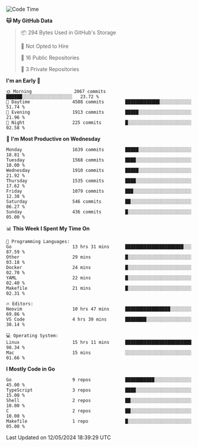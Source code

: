 <!--START_SECTION:waka-->
![Code Time](http://img.shields.io/badge/Code%20Time-602%20hrs%2020%20mins-blue)

**🐱 My GitHub Data** 

> 📦 294 Bytes Used in GitHub's Storage 
 > 
> 🚫 Not Opted to Hire
 > 
> 📜 16 Public Repositories 
 > 
> 🔑 3 Private Repositories 
 > 
**I'm an Early 🐤** 

```text
🌞 Morning                2067 commits        ██████░░░░░░░░░░░░░░░░░░░   23.72 % 
🌆 Daytime                4508 commits        █████████████░░░░░░░░░░░░   51.74 % 
🌃 Evening                1913 commits        █████░░░░░░░░░░░░░░░░░░░░   21.96 % 
🌙 Night                  225 commits         █░░░░░░░░░░░░░░░░░░░░░░░░   02.58 % 
```
📅 **I'm Most Productive on Wednesday** 

```text
Monday                   1639 commits        █████░░░░░░░░░░░░░░░░░░░░   18.81 % 
Tuesday                  1568 commits        ████░░░░░░░░░░░░░░░░░░░░░   18.00 % 
Wednesday                1910 commits        █████░░░░░░░░░░░░░░░░░░░░   21.92 % 
Thursday                 1535 commits        ████░░░░░░░░░░░░░░░░░░░░░   17.62 % 
Friday                   1079 commits        ███░░░░░░░░░░░░░░░░░░░░░░   12.38 % 
Saturday                 546 commits         ██░░░░░░░░░░░░░░░░░░░░░░░   06.27 % 
Sunday                   436 commits         █░░░░░░░░░░░░░░░░░░░░░░░░   05.00 % 
```


📊 **This Week I Spent My Time On** 

```text
💬 Programming Languages: 
Go                       13 hrs 31 mins      ██████████████████████░░░   87.59 % 
Other                    29 mins             █░░░░░░░░░░░░░░░░░░░░░░░░   03.18 % 
Docker                   24 mins             █░░░░░░░░░░░░░░░░░░░░░░░░   02.70 % 
YAML                     22 mins             █░░░░░░░░░░░░░░░░░░░░░░░░   02.40 % 
Makefile                 21 mins             █░░░░░░░░░░░░░░░░░░░░░░░░   02.31 % 

🔥 Editors: 
Neovim                   10 hrs 47 mins      █████████████████░░░░░░░░   69.86 % 
VS Code                  4 hrs 39 mins       ████████░░░░░░░░░░░░░░░░░   30.14 % 

💻 Operating System: 
Linux                    15 hrs 11 mins      █████████████████████████   98.34 % 
Mac                      15 mins             ░░░░░░░░░░░░░░░░░░░░░░░░░   01.66 % 
```

**I Mostly Code in Go** 

```text
Go                       9 repos             ███████████░░░░░░░░░░░░░░   45.00 % 
TypeScript               3 repos             ████░░░░░░░░░░░░░░░░░░░░░   15.00 % 
Shell                    2 repos             ██░░░░░░░░░░░░░░░░░░░░░░░   10.00 % 
C                        2 repos             ██░░░░░░░░░░░░░░░░░░░░░░░   10.00 % 
Makefile                 1 repo              █░░░░░░░░░░░░░░░░░░░░░░░░   05.00 % 
```




 Last Updated on 12/05/2024 18:39:29 UTC
<!--END_SECTION:waka-->
